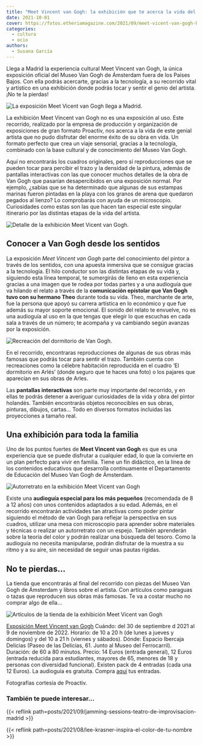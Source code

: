 ```yaml
---
title: "Meet Vincent van Gogh: la exhibición que te acerca la vida del genial pintor en Madrid"
date: 2021-10-01
cover: https://fotos.etheriamagazine.com/2021/09/meet-vicent-van-gogh-habitacion.jpg
categories: 
  - cultura
  - ocio
authors: 
  - Susana García
---
```


Llega a Madrid la experiencia cultural Meet Vincent van Gogh, la única exposición oficial del Museo Van Gogh de Ámsterdam fuera de los Países Bajos. Con ella podrás acercarte, gracias a la tecnología, a su recorrido vital y artístico en una exhibición donde podrás tocar y sentir el genio del artista. ¡No te la pierdas!

![La exposición Meet Vicent van Gogh llega a Madrid.](https://fotos.etheriamagazine.com/2021/09/Meet-Vincent-van-Gogh-arcos.jpg "La exposición Meet Vincent van Gogh llega a Madrid. © Carolien Sikkenk/Meet Vincent van Gogh Experience")

La exhibición Meet Vincent van Gogh no es una exposición al uso. Este recorrido, 
realizado por la empresa de producción y organización de exposiciones de gran formato 
Proactiv, nos acerca a la vida de este genial artista que no pudo disfrutar del enorme 
éxito de su obra en vida. Un formato perfecto que crea un viaje sensorial, gracias a la 
tecnología, combinado con la base cultural y de conocimiento del Museo Van Gogh. 

Aquí no encontrarás los cuadros originales, pero sí reproducciones que se pueden tocar 
para percibir el trazo y la densidad de la pintura, además de pantallas interactivas con 
las que conocer muchos detalles de la obra de Van Gogh que pasarían desapercibidos en 
una exposición normal. Por ejemplo, ¿sabías que se ha determinado que algunas de sus 
estampas marinas fueron pintadas en la playa con los granos de arena que quedaron 
pegados al lienzo? Lo comprobarás con ayuda de un microscopio. Curiosidades como estas 
son las que hacen tan especial este singular itinerario por las distintas etapas de la 
vida del artista. 

![Detalle de la exhibición Meet Vicent van Gogh.](https://fotos.etheriamagazine.com/2021/09/meet-vicent-van-gogh-collage.jpg "Detalle de la exhibición Meet Vincent van Gogh. © SG")

## Conocer a Van Gogh desde los sentidos

La exposición _Meet Vincent van Gogh_ parte del conocimiento del pintor a través de los 
sentidos, con una apuesta inmersiva que se consigue gracias a la tecnología. El hilo 
conductor son las distintas etapas de su vida y, siguiendo esta línea temporal, te 
sumergirás de lleno en esta experiencia gracias a una imagen que te rodea por todas 
partes y a una audioguía que va hilando el relato a través de la **comunicación 
epistolar que Van Gogh tuvo con su hermano Theo** durante toda su vida. Theo, marchante 
de arte, fue la persona que apoyó su carrera artística en lo económico y que fue además 
su mayor soporte emocional. El sonido del relato te envuelve, no es una audioguía al uso 
en la que tengas que elegir lo que escuchas en cada sala a través de un número; te 
acompaña y va cambiando según avanzas por la exposición. 

![Recreación del dormitorio de Van Gogh.](https://fotos.etheriamagazine.com/2021/09/meet-vicent-van-gogh-habitacion.jpg "Recreación del dormitorio de Van Gogh.")

En el recorrido, encontraras reproducciones de algunas de sus obras más famosas que 
podrás tocar para sentir el trazo. También cuenta con recreaciones como la célebre 
habitación reproducida en el cuadro ‘El dormitorio en Arlés’ (donde seguro que te haces 
una foto) o los pajares que aparecían en sus obras de Arles. 

Las **pantallas interactivas** son parte muy importante del recorrido, y en ellas te 
podrás detener a averiguar curiosidades de la vida y obra del pintor holandés. También 
encontrarás objetos reconocibles en sus obras, pinturas, dibujos, cartas… Todo en 
diversos formatos incluidas las proyecciones a tamaño real. 

## Una exhibición para toda la familia

Uno de los puntos fuertes de **Meet Vincent van Gogh** es que es una experiencia que se 
puede disfrutar a cualquier edad, lo que la convierte en un plan perfecto para vivir en 
familia. Tiene un fin didáctico, en la línea de los contenidos educativos que desarrolla 
continuamente el Departamento de Educación del Museo Van Gogh de Ámsterdam. 

![Autorretrato en la exhibición Meet Vicent van Gogh](https://fotos.etheriamagazine.com/2021/09/meet-vicent-van-gogh-autorretrato.jpg "Autorretrato en la exhibición Meet Vincent van Gogh.")

Existe una **audioguía especial para los más pequeños** (recomendada de 8 a 12 años) con 
unos contenidos adaptados a su edad. Además, en el recorrido encontrarán actividades tan 
atractivas como poder pintar siguiendo el método de van Gogh para reflejar la 
perspectiva en sus cuadros, utilizar una mesa con microscopio para aprender sobre 
materiales y técnicas o realizar un autorretrato con un espejo. También aprenderán sobre 
la teoría del color y podrán realizar una búsqueda del tesoro. Como la audioguía no 
necesita manipularse, podrán disfrutar de la muestra a su ritmo y a su aire, sin 
necesidad de seguir unas pautas rígidas. 

## No te pierdas…

La tienda que encontrarás al final del recorrido con piezas del Museo Van Gogh de 
Ámsterdam y libros sobre el artista. Con artículos como paraguas o tazas que reproducen 
sus obras más famosas. Te va a costar mucho no comprar algo de ella… 

![Artículos de la tienda de la exhibición Meet Vicent van Gogh](https://fotos.etheriamagazine.com/2021/09/meet-vicent-van-gogh-tienda.jpg "Artículos de la tienda de la exhibición. © SG")

[Exposición Meet 
Vi](https://meetvincent.com/madrid/)[n](https://meetvincent.com/madrid/)[cent van 
Gogh](https://meetvincent.com/madrid/) Cuándo: del 30 de septiembre d 2021 al 9 de 
noviembre de 2022. Horario: de 10 a 20 h (de lunes a jueves y domingos) y del 10 a 21 h 
(viernes y sábados). Dónde: Espacio Ibercaja Delicias (Paseo de las Delicias, 61. Junto 
al Museo del Ferrocarril). Duración: de 60 a 80 minutos. Precio: 14 Euros (entrada 
general), 12 Euros (entrada reducida para estudiantes, mayores de 65, menores de 18 y 
personas con diversidad funcional). Existen pack de 4 entradas (cada una 12 Euros). La 
audioguía es gratuita. Compra 
[aquí](https://feverup.com/m/100122?thm=70&utm_source=partner&utm_medium=landing_vg&utm_campaign=100122_mad) 
tus entradas. 

Fotografías cortesía de Proactiv. 

### También te puede interesar...

{{< reflink path=posts/2021/09/jamming-sessions-teatro-de-improvisacion-madrid >}} 

{{< reflink path=posts/2021/08/lee-krasner-inspira-el-color-de-tu-nombre >}}
